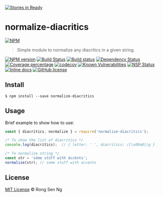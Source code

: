 [![Stories in Ready](https://badge.waffle.io/motss/normalize-diacritics.png?label=ready&title=Ready)](https://waffle.io/motss/normalize-diacritics?utm_source=badge)
# normalize-diacritics

[![NPM][nodei-image]][nodei-url]

> Simple module to normalize any diacritics in a given string. 

[![NPM version][npm-image]][npm-url]
[![Build Status][travis-image]][travis-url]
[![Build status][appveyor-image]][appveyor-url]
[![Dependency Status][daviddm-image]][daviddm-url]
[![Coverage percentage][coveralls-image]][coveralls-url]
[![codecov][codecov-image]][codecov-url]
[![Known Vulnerabilities][snyk-image]][snyk-url]
[![NSP Status][nsp-image]][nsp-url]
[![Inline docs][inch-image]][inch-url]
[![GitHub license][license-image]][license-url]

<!--[![Greenkeeper badge][greenkeeper-image]][greenkeeper-url]-->

## Install

```
$ npm install --save normalize-diacritics
```

## Usage

Brief example to show how to use:

```js
const { diacritics, normalize } = require('normalize-diacritics');

/* To show the list of diacritics */
console.log(diacritics);  // { letter: ' ', diacritics: /[\u00a0]/g } ...

/* To normalize string */
const str = 'söme stüff with áccènts';
normalize(str); // some stuff with accents
```

## License

[MIT License](http://motss.mit-license.org/) © Rong Sen Ng


[nodei-image]: https://nodei.co/npm/normalize-diacritics.png?downloads=true&downloadRank=true&stars=true
[nodei-url]: https://nodei.co/npm/normalize-diacritics/
[npm-image]: https://badge.fury.io/js/normalize-diacritics.svg
[npm-url]: https://npmjs.org/package/normalize-diacritics
[travis-image]: https://travis-ci.org/motss/normalize-diacritics.svg?branch=master
[travis-url]: https://travis-ci.org/motss/normalize-diacritics
[appveyor-image]: https://ci.appveyor.com/api/projects/status/g3n1hhl18w3crcrb/branch/master?svg=true
[appveyor-url]: https://ci.appveyor.com/project/motss/normalize-diacritics/branch/master
[daviddm-image]: https://david-dm.org/motss/normalize-diacritics.svg?theme=shields.io
[daviddm-url]: https://david-dm.org/motss/normalize-diacritics
[coveralls-image]: https://coveralls.io/repos/github/motss/normalize-diacritics/badge.svg?branch=master
[coveralls-url]: https://coveralls.io/github/motss/normalize-diacritics?branch=master
[codecov-image]: https://codecov.io/gh/motss/normalize-diacritics/branch/master/graph/badge.svg
[codecov-url]: https://codecov.io/gh/motss/normalize-diacritics
[snyk-image]: https://snyk.io/test/github/motss/normalize-diacritics/badge.svg
[snyk-url]: https://snyk.io/test/github/motss/normalize-diacritics
[nsp-image]: https://nodesecurity.io/orgs/motss/projects/02e1b52b-3dc8-4fcf-aa91-8676541b4348/badge
[nsp-url]: https://nodesecurity.io/orgs/motss/projects/02e1b52b-3dc8-4fcf-aa91-8676541b4348
[inch-image]: http://inch-ci.org/github/motss/normalize-diacritics.svg?branch=master
[inch-url]: http://inch-ci.org/github/motss/normalize-diacritics
[license-image]: https://img.shields.io/badge/license-MIT-blue.svg
[license-url]: https://motss.mit-license.org/

<!--[greenkeeper-image]: https://badges.greenkeeper.io/motss/normalize-diacritics.svg-->
<!--[greenkeeper-url]: https://greenkeeper.io/-->
